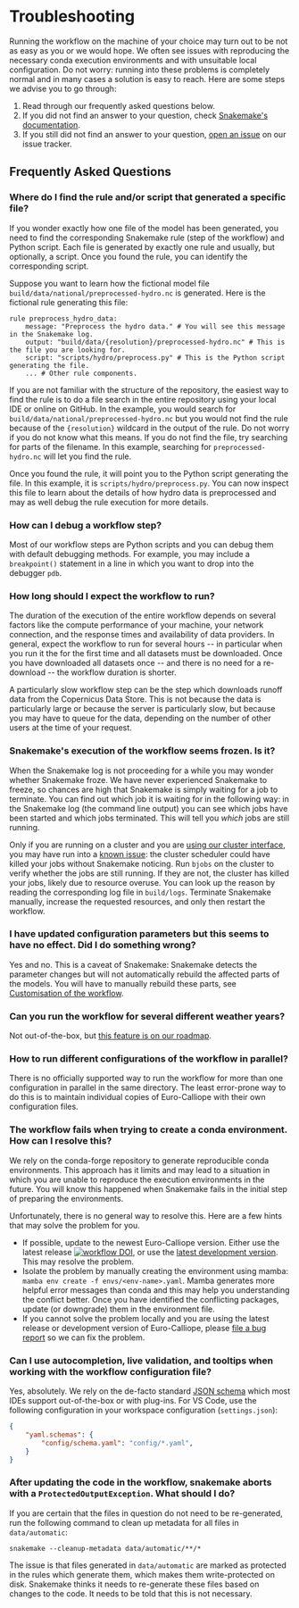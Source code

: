 # Troubleshooting

Running the workflow on the machine of your choice may turn out to be not as easy as you or we would hope.
We often see issues with reproducing the necessary conda execution environments and with unsuitable local configuration.
Do not worry:
running into these problems is completely normal and in many cases a solution is easy to reach.
Here are some steps we advise you to go through:

1. Read through our frequently asked questions below.
2. If you did not find an answer to your question, check [Snakemake's documentation](https://snakemake.readthedocs.io/en/v6.1.1/).
3. If you still did not find an answer to your question, [open an issue](https://github.com/calliope-project/euro-calliope/issues/new/choose) on our issue tracker.

## Frequently Asked Questions

### Where do I find the rule and/or script that generated a specific file?

If you wonder exactly how one file of the model has been generated, you need to find the corresponding Snakemake rule (step of the workflow) and Python script.
Each file is generated by exactly one rule and usually, but optionally, a script.
Once you found the rule, you can identify the corresponding script.

Suppose you want to learn how the fictional model file `build/data/national/preprocessed-hydro.nc` is generated.
Here is the fictional rule generating this file:

```
rule preprocess_hydro_data:
    message: "Preprocess the hydro data." # You will see this message in the Snakemake log.
    output: "build/data/{resolution}/preprocessed-hydro.nc" # This is the file you are looking for.
    script: "scripts/hydro/preprocess.py" # This is the Python script generating the file.
    ... # Other rule components.
```

If you are not familiar with the structure of the repository, the easiest way to find the rule is to do a file search in the entire repository using your local IDE or online on GitHub.
In the example, you would search for `build/data/national/preprocessed-hydro.nc` but you would not find the rule because of the `{resolution}` wildcard in the output of the rule.
Do not worry if you do not know what this means.
If you do not find the file, try searching for parts of the filename.
In this example, searching for `preprocessed-hydro.nc` will let you find the rule.

Once you found the rule, it will point you to the Python script generating the file.
In this example, it is `scripts/hydro/preprocess.py`.
You can now inspect this file to learn about the details of how hydro data is preprocessed and may as well debug the rule execution for more details.

### How can I debug a workflow step?

Most of our workflow steps are Python scripts and you can debug them with default debugging methods. For example, you may include a `breakpoint()` statement in a line in which you want to drop into the debugger `pdb`.

### How long should I expect the workflow to run?

The duration of the execution of the entire workflow depends on several factors like the compute performance of your machine, your network connection, and the response times and availability of data providers.
In general, expect the workflow to run for several hours -- in particular when you run it the for the first time and all datasets must be downloaded.
Once you have downloaded all datasets once -- and there is no need for a re-download -- the workflow duration is shorter.

A particularly slow workflow step can be the step which downloads runoff data from the Copernicus Data Store.
This is not because the data is particularly large or because the server is particularly slow, but because you may have to queue for the data, depending on the number of other users at the time of your request.

### Snakemake's execution of the workflow seems frozen. Is it?

When the Snakemake log is not proceeding for a while you may wonder whether Snakemake froze.
We have never experienced Snakemake to freeze, so chances are high that Snakemake is simply waiting for a job to terminate.
You can find out which job it is waiting for in the following way:
in the Snakemake log (the command line output) you can see which jobs have been started and which jobs terminated.
This will tell you _which_ jobs are still running.

Only if you are running on a cluster and you are [using our cluster interface](./build-remote.md), you may have run into a [known issue](https://github.com/calliope-project/euro-calliope/issues/93):
the cluster scheduler could have killed your jobs without Snakemake noticing.
Run `bjobs` on the cluster to verify whether the jobs are still running.
If they are not, the cluster has killed your jobs, likely due to resource overuse.
You can look up the reason by reading the corresponding log file in `build/logs`.
Terminate Snakemake manually, increase the requested resources, and only then restart the workflow.

### I have updated configuration parameters but this seems to have no effect. Did I do something wrong?

Yes and no.
This is a caveat of Snakemake: Snakemake detects the parameter changes but will not automatically rebuild the affected parts of the models.
You will have to manually rebuild these parts, see [Customisation of the workflow](./customisation.md#configuration).

### Can you run the workflow for several different weather years?

Not out-of-the-box, but [this feature is on our roadmap](https://github.com/calliope-project/euro-calliope/issues/152).

### How to run different configurations of the workflow in parallel?

There is no officially supported way to run the workflow for more than one configuration in parallel in the same directory.
The least error-prone way to do this is to maintain individual copies of Euro-Calliope with their own configuration files.

### The workflow fails when trying to create a conda environment. How can I resolve this?

We rely on the conda-forge repository to generate reproducible conda environments. This approach has it limits and may lead to a situation in which you are unable to reproduce the execution environments in the future.
You will know this happened when Snakemake fails in the initial step of preparing the environments.

Unfortunately, there is no general way to resolve this.
Here are a few hints that may solve the problem for you.

* If possible, update to the newest Euro-Calliope version.
Either use the latest release [![workflow DOI](https://img.shields.io/badge/workflow-10.5281/zenodo.3949793-blue)](https://doi.org/10.5281/zenodo.3949793), or use the [latest development version](https://github.com/calliope-project/euro-calliope).
This may resolve the problem.
* Isolate the problem by manually creating the environment using mamba: `mamba env create -f envs/<env-name>.yaml`.
Mamba generates more helpful error messages than conda and this may help you understanding the conflict better.
Once you have identified the conflicting packages, update (or downgrade) them in the environment file.
* If you cannot solve the problem locally and you are using the latest release or development version of Euro-Calliope, please [file a bug report](https://github.com/calliope-project/euro-calliope/issues/new/choose) so we can fix the problem.

### Can I use autocompletion, live validation, and tooltips when working with the workflow configuration file?

Yes, absolutely. We rely on the de-facto standard [JSON schema](http://json-schema.org) which most IDEs support out-of-the-box or with plug-ins. For VS Code, use the following configuration in your workspace configuration (`settings.json`):

```JSON
{
    "yaml.schemas": {
        "config/schema.yaml": "config/*.yaml",
    }
}
```

### After updating the code in the workflow, snakemake aborts with a `ProtectedOutputException`. What should I do?

If you are certain that the files in question do not need to be re-generated, run the following command to clean up metadata for all files in `data/automatic`:

```shell
snakemake --cleanup-metadata data/automatic/**/*
```

The issue is that files generated in `data/automatic` are marked as protected in the rules which generate them, which makes them write-protected on disk. Snakemake thinks it needs to re-generate these files based on changes to the code. It needs to be told that this is not necessary.
